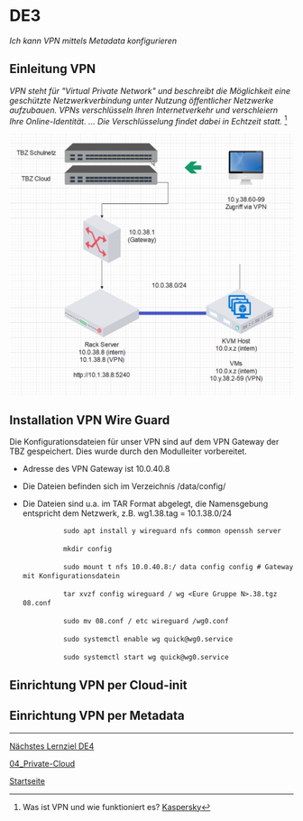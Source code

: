 # DE3
*Ich kann VPN mittels Metadata konfigurieren*

## Einleitung VPN

*VPN steht für "Virtual Private Network" und beschreibt die Möglichkeit eine geschützte Netzwerkverbindung unter Nutzung öffentlicher Netzwerke aufzubauen. VPNs verschlüsseln Ihren Internetverkehr und verschleiern Ihre Online-Identität. ... Die Verschlüsselung findet dabei in Echtzeit statt.* [^1]

![Netzwerkabbild](./../00_Allgemein/images/04_DE3/Netzwerkabbild.png)

## Installation VPN Wire Guard

Die Konfigurationsdateien für unser VPN sind auf dem VPN Gateway der TBZ gespeichert.
Dies wurde durch den Modulleiter vorbereitet.

- Adresse des VPN Gateway ist 10.0.40.8
- Die Dateien befinden sich im Verzeichnis /data/config/
- Die Dateien sind u.a. im TAR Format abgelegt, die Namensgebung entspricht dem Netzwerk, z.B. wg1.38.tag = 10.1.38.0/24

                sudo apt install y wireguard nfs common openssh server

                mkdir config

                sudo mount t nfs 10.0.40.8:/ data config config # Gateway mit Konfigurationsdatein

                tar xvzf config wireguard / wg <Eure Gruppe N>.38.tgz 08.conf

                sudo mv 08.conf / etc wireguard /wg0.conf

                sudo systemctl enable wg quick@wg0.service

                sudo systemctl start wg quick@wg0.service          

## Einrichtung VPN per Cloud-init


## Einrichtung VPN per Metadata


___

[Nächstes Lernziel DE4](../04_Private-Cloud/DE4.md)

[04_Private-Cloud](../04_Private-Cloud)

[Startseite](https://github.com/ask-yo-girl-about-me/Project-Future)

[^1]: Was ist VPN und wie funktioniert es? [Kaspersky](https://www.kaspersky.de/resource-center/definitions/what-is-a-vpn)
